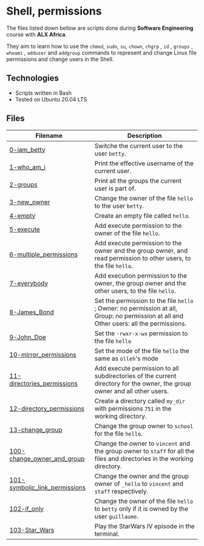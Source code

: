 # Shell, permissions


The files listed down bellow are scripts done during **Software Engineering** course with **ALX Africa**. 

They aim to learn how to use the `chmod`, `sudo`, `su`, `chown`, `chgrp` , `id` , `groups` , `whoami` , `adduser` and `addgroup` commands to represent and change Linux file permissions and change users in the Shell.

## Technologies
* Scripts written in Bash
* Tested on Ubuntu 20.04 LTS

## Files

| Filename | Description |
| -------- | ----------- |
| [0-iam_betty](./0-iam_betty) | Switche the current user to the user `betty`. |
| [1-who_am_i](./1-who_am_i) |  Print the effective username of the current user. |
| [2-groups](./2-groups) | Print all the groups the current user is part of. |
| [3-new_owner](./3-new_owner) | Change the owner of the file `hello` to the user `betty`. |
| [4-empty](./4-empty) | Create an empty file called `hello`. |
| [5-execute](./5-execute) | Add execute permission to the owner of the file `hello`. |
| [6-multiple_permissions](./6-multiple_permissions) | Add execute permission to the owner and the group owner, and read permission to other users, to the file `hello`. |
| [7-everybody](./7-everybody) | Add execution permission to the owner, the group owner and the other users, to the file `hello`. |
| [8-James_Bond](./8-James_Bond) | Set the permission to the file `hello` ; Owner: no permission at all, Group: no permission at all and Other users: all the permissions. |
| [9-John_Doe](./9-John_Doe) | Set the `-rwxr-x-wx` permission to the file `hello` |
| [10-mirror_permissions](./10-mirror_permissions) | Set the mode of the file `hello` the same as `olleh`'s mode |
| [11-directories_permissions](./11-directories_permissions) | Add execute permission to all subdirectories of the current directory for the owner, the group owner and all other users. |
| [12-directory_permissions](./12-directory_permissions) | Create a directory called `my_dir` with permissions `751` in the working directory. |
| [13-change_group](./13-change_group) | Change the group owner to `school` for the file `hello`. |
| [100-change_owner_and_group](./100-change_owner_and_group) | Change the owner to `vincent` and the group owner to `staff` for all the files and directories in the working directory. |
| [101-symbolic_link_permissions](./101-symbolic_link_permissions) | Change the owner and the group owner of `_hello` to `vincent` and `staff` respectively. |
| [102-if_only](./102-if_only) | Change the owner of the file `hello` to `betty` only if it is owned by the user `guillaume`. |
| [103-Star_Wars](./103-Star_Wars) | Play the StarWars IV episode in the terminal. |

